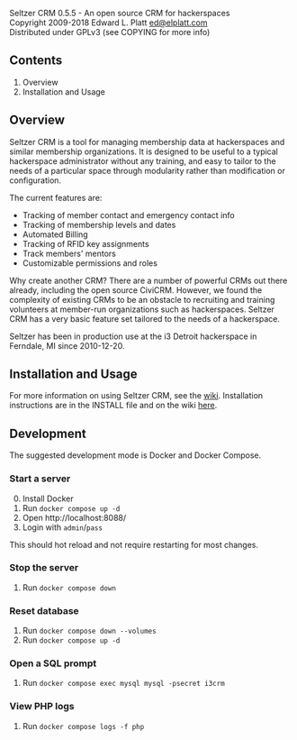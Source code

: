 Seltzer CRM 0.5.5 - An open source CRM for hackerspaces  
Copyright 2009-2018 Edward L. Platt <ed@elplatt.com>  
Distributed under GPLv3 (see COPYING for more info)

## Contents ##
1. Overview
2. Installation and Usage

## Overview ##
Seltzer CRM is a tool for managing membership data at hackerspaces and similar
membership organizations.  It is designed to be useful to a typical hackerspace
administrator without any training, and easy to tailor to the needs of a
particular space through modularity rather than modification or configuration.

The current features are:
* Tracking of member contact and emergency contact info
* Tracking of membership levels and dates
* Automated Billing
* Tracking of RFID key assignments
* Track members' mentors
* Customizable permissions and roles

Why create another CRM?  There are a number of powerful CRMs out there already,
including the open source CiviCRM.  However, we found the complexity of existing
CRMs to be an obstacle to recruiting and training volunteers at member-run
organizations such as hackerspaces.  Seltzer CRM has a very basic feature set
tailored to the needs of a hackerspace.

Seltzer has been in production use at the i3 Detroit hackerspace in Ferndale, MI
since 2010-12-20.

## Installation and Usage ##
For more information on using Seltzer CRM, see the
[wiki](https://github.com/elplatt/seltzer/wiki).
Installation instructions are in the INSTALL file and on the wiki
[here](https://github.com/elplatt/seltzer/wiki/Installing-Seltzer-CRM).


## Development ##

The suggested development mode is Docker and Docker Compose.

### Start a server

0. Install Docker
1. Run `docker compose up -d`
2. Open http://localhost:8088/
3. Login with `admin`/`pass`

This should hot reload and not require restarting for most changes.

### Stop the server

1. Run `docker compose down`

### Reset database

1. Run `docker compose down --volumes`
2. Run `docker compose up -d`

### Open a SQL prompt

1. Run `docker compose exec mysql mysql -psecret i3crm`

### View PHP logs

1. Run `docker compose logs -f php`